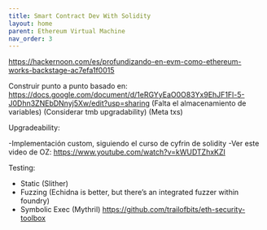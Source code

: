 ```yaml
---
title: Smart Contract Dev With Solidity
layout: home
parent: Ethereum Virtual Machine
nav_order: 3
---
```


https://hackernoon.com/es/profundizando-en-evm-como-ethereum-works-backstage-ac7efa1f0015

Construir punto a punto basado en:
https://docs.google.com/document/d/1eRGYyEaO0O83Yx9EhJF1Fl-5-J0Dhn3ZNEbDNnyj5Xw/edit?usp=sharing
(Falta el almacenamiento de variables)
(Considerar tmb upgradability)
(Meta txs)


Upgradeability:


-Implementación custom, siguiendo el curso de cyfrin de solidity
-Ver este video de OZ: https://www.youtube.com/watch?v=kWUDTZhxKZI

Testing:
- Static (Slither)
- Fuzzing (Echidna is better, but there’s an integrated fuzzer within foundry)
- Symbolic Exec (Mythril)
https://github.com/trailofbits/eth-security-toolbox 
